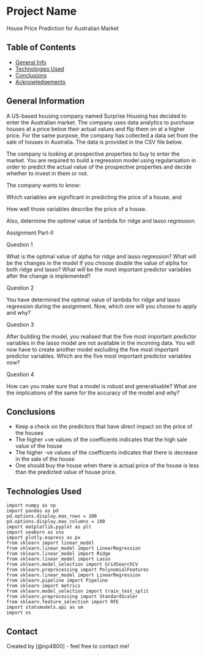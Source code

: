 # Project Name

House Price Prediction for Australian Market




## Table of Contents
* [General Info](#general-information)
* [Technologies Used](#technologies-used)
* [Conclusions](#conclusions)
* [Acknowledgements](#acknowledgements)

<!-- You can include any other section that is pertinent to your problem -->

## General Information
A US-based housing company named Surprise Housing has decided to enter the Australian market. The company uses data analytics to purchase houses at a price below their actual values and flip them on at a higher price. For the same purpose, the company has collected a data set from the sale of houses in Australia. The data is provided in the CSV file below.

The company is looking at prospective properties to buy to enter the market. You are required to build a regression model using regularisation in order to predict the actual value of the prospective properties and decide whether to invest in them or not.

The company wants to know:

Which variables are significant in predicting the price of a house, and

How well those variables describe the price of a house.

Also, determine the optimal value of lambda for ridge and lasso regression.

Assignment Part-II

Question 1

What is the optimal value of alpha for ridge and lasso regression? What will be the changes in the model if you choose double the value of alpha for both ridge and lasso? What will be the most important predictor variables after the change is implemented?

Question 2

You have determined the optimal value of lambda for ridge and lasso regression during the assignment. Now, which one will you choose to apply and why?

Question 3

After building the model, you realised that the five most important predictor variables in the lasso model are not available in the incoming data. You will now have to create another model excluding the five most important predictor variables. Which are the five most important predictor variables now?

Question 4

How can you make sure that a model is robust and generalisable? What are the implications of the same for the accuracy of the model and why?
<!-- You don't have to answer all the questions - just the ones relevant to your project. -->

## Conclusions
* Keep a check on the predictors that have direct impact on the price of the houses
* The higher +ve values of the coefficents indicates that the high sale value of the house
* The higher -ve values of the coefficents indicates that there is decrease in the sale of the house
* One should buy the house when there is actual price of the house is less than the predicted value of house price.

<!-- You don't have to answer all the questions - just the ones relevant to your project. -->


## Technologies Used
```
import numpy as np
import pandas as pd
pd.options.display.max_rows = 100
pd.options.display.max_columns = 100
import matplotlib.pyplot as plt
import seaborn as sns
import plotly.express as px
from sklearn import linear_model
from sklearn.linear_model import LinearRegression
from sklearn.linear_model import Ridge
from sklearn.linear_model import Lasso
from sklearn.model_selection import GridSearchCV
from sklearn.preprocessing import PolynomialFeatures
from sklearn.linear_model import LinearRegression
from sklearn.pipeline import Pipeline
from sklearn import metrics
from sklearn.model_selection import train_test_split
from sklearn.preprocessing import StandardScaler
from sklearn.feature_selection import RFE
import statsmodels.api as sm
import os
```

<!-- As the libraries versions keep on changing, it is recommended to mention the version of library used in this project -->

## Contact
Created by [@np4800] - feel free to contact me!


<!-- Optional -->
<!-- ## License -->
<!-- This project is open source and available under the [... License](). -->

<!-- You don't have to include all sections - just the one's relevant to your project -->